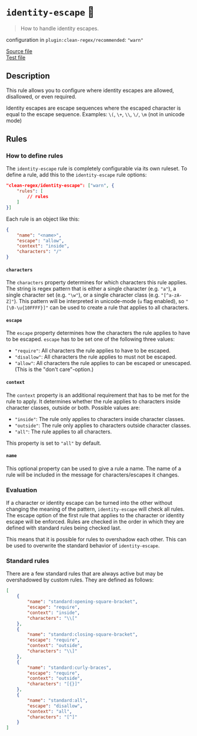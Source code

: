 # `identity-escape` :wrench:

> How to handle identity escapes.

configuration in `plugin:clean-regex/recommended`: `"warn"`

<!-- prettier-ignore -->
[Source file](https://github.com/RunDevelopment/eslint-plugin-clean-regex/blob/master/lib/rules/identity-escape.js) <br> [Test file](https://github.com/RunDevelopment/eslint-plugin-clean-regex/blob/master/tests/lib/rules/identity-escape.js)

## Description

This rule allows you to configure where identity escapes are allowed,
disallowed, or even required.

Identity escapes are escape sequences where the escaped character is equal to
the escape sequence. Examples: `\(`, `\+`, `\\`, `\/`, `\m` (not in unicode
mode)

## Rules

### How to define rules

The `identity-escape` rule is completely configurable via its own ruleset. To
define a rule, add this to the `identity-escape` rule options:

```json
"clean-regex/identity-escape": ["warn", {
    "rules": [
        // rules
    ]
}]
```

Each rule is an object like this:

```json
{
    "name": "<name>",
    "escape": "allow",
    "context": "inside",
    "characters": "/"
}
```

#### `characters`

The `characters` property determines for which characters this rule applies. The
string is regex pattern that is either a single character (e.g. `"a"`), a single
character set (e.g. `"\w"`), or a single character class (e.g. `"[^a-zA-Z]"`).
This pattern will be interpreted in unicode-mode (`u` flag enabled), so
`"[\0-\u{10FFFF}]"` can be used to create a rule that applies to all characters.

#### `escape`

The `escape` property determines how the characters the rule applies to have to
be escaped. `escape` has to be set one of the following three values:

-   `"require"`: All characters the rule applies to have to be escaped.
-   `"disallow"`: All characters the rule applies to must not be escaped.
-   `"allow"`: All characters the rule applies to can be escaped or unescaped.
    (This is the "don't care"-option.)

#### `context`

The `context` property is an additional requirement that has to be met for the
rule to apply. It determines whether the rule applies to characters inside
character classes, outside or both. Possible values are:

-   `"inside"`: The rule only applies to characters inside character classes.
-   `"outside"`: The rule only applies to characters outside character classes.
-   `"all"`: The rule applies to all characters.

This property is set to `"all"` by default.

#### `name`

This optional property can be used to give a rule a name. The name of a rule
will be included in the message for characters/escapes it changes.

### Evaluation

If a character or identity escape can be turned into the other without changing
the meaning of the pattern, `identity-escape` will check all rules. The escape
option of the first rule that applies to the character or identity escape will
be enforced. Rules are checked in the order in which they are defined with
standard rules being checked last.

This means that it is possible for rules to overshadow each other. This can be
used to overwrite the standard behavior of `identity-escape`.

### Standard rules

There are a few standard rules that are always active but may be overshadowed by
custom rules. They are defined as follows:

```json
[
    {
        "name": "standard:opening-square-bracket",
        "escape": "require",
        "context": "inside",
        "characters": "\\["
    },
    {
        "name": "standard:closing-square-bracket",
        "escape": "require",
        "context": "outside",
        "characters": "\\]"
    },
    {
        "name": "standard:curly-braces",
        "escape": "require",
        "context": "outside",
        "characters": "[{}]"
    },
    {
        "name": "standard:all",
        "escape": "disallow",
        "context": "all",
        "characters": "[^]"
    }
]
```
